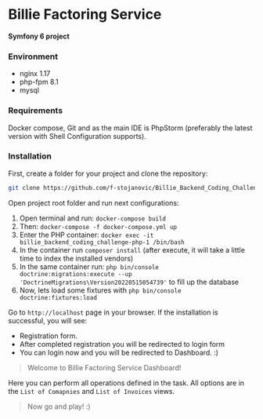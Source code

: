 # Billie Factoring Service

**Symfony 6 project**

### Environment
- nginx 1.17
- php-fpm 8.1
- mysql 

### Requirements
Docker compose, Git and as the main IDE is PhpStorm (preferably the latest version with Shell Configuration supports).

### Installation
First, create a folder for your project and clone the repository:

```bash
git clone https://github.com/f-stojanovic/Billie_Backend_Coding_Challenge.git
```

Open project root folder and run next configurations:
1. Open terminal and run: `docker-compose build`
2. Then: `docker-compose -f docker-compose.yml up`
3. Enter the PHP container: `docker exec -it billie_backend_coding_challenge-php-1 /bin/bash`
4. In the container run `composer install` (after execute, it will take a little time to index the installed vendors)
5. In the same container run: `php bin/console doctrine:migrations:execute --up 'DoctrineMigrations\Version20220515054739'` to fill up the database
6. Now, lets load some fixtures with `php bin/console doctrine:fixtures:load`

Go to `http://localhost` page in your browser. If the installation is successful, you will see:
- Registration form. 
- After completed registration you will be redirected to login form
- You can login now and you will be redirected to Dashboard. :) 

> Welcome to Billie Factoring Service Dashboard!

Here you can perform all operations defined in the task. All options are in the `List of Comapnies` and `List of Invoices` views.

>Now go and play! :)


